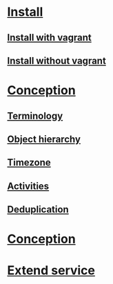 # [Install](001-install.md)
## [Install with vagrant](002-install-vagrant.md)
## [Install without vagrant](002-install-wt-vagrant.md)

# [Conception](010-conception.md)
## [Terminology](011-cncpt-terminology.md)
## [Object hierarchy](012-cncpt-object-hierarchy.md)
## [Timezone](013-cncpt-timezone.md)
## [Activities](014-cncpt-activities.md)
## [Deduplication](015-cncpt-deduplication.md)

# [Conception](040-exceptions.md)

# [Extend service](060-ht-extend-service.md)
